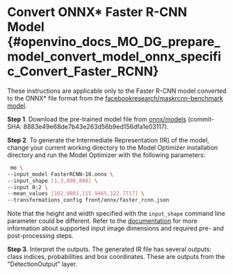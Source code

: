 # Convert ONNX* Faster R-CNN Model {#openvino_docs_MO_DG_prepare_model_convert_model_onnx_specific_Convert_Faster_RCNN}

These instructions are applicable only to the Faster R-CNN model converted to the ONNX* file format from the [facebookresearch/maskrcnn-benchmark model](https://github.com/facebookresearch/maskrcnn-benchmark).

**Step 1**. Download the pre-trained model file from [onnx/models](https://github.com/onnx/models/tree/master/vision/object_detection_segmentation/faster-rcnn) (commit-SHA: 8883e49e68de7b43e263d56b9ed156dfa1e03117).

**Step 2**. To generate the Intermediate Representation (IR) of the model, change your current working directory to the Model Optimizer installation directory and run the Model Optimizer with the following parameters:
```sh
 mo \
--input_model FasterRCNN-10.onnx \
--input_shape [1,3,800,800] \
--input 0:2 \
--mean_values [102.9801,115.9465,122.7717] \
--transformations_config front/onnx/faster_rcnn.json
```

Note that the height and width specified with the `input_shape` command line parameter could be different. Refer to the [documentation](https://github.com/onnx/models/tree/master/vision/object_detection_segmentation/faster-rcnn) for more information about supported input image dimensions and required pre- and post-processing steps.

**Step 3**. Interpret the outputs. The generated IR file has several outputs: class indices, probabilities and box coordinates. These are outputs from the "DetectionOutput" layer.

